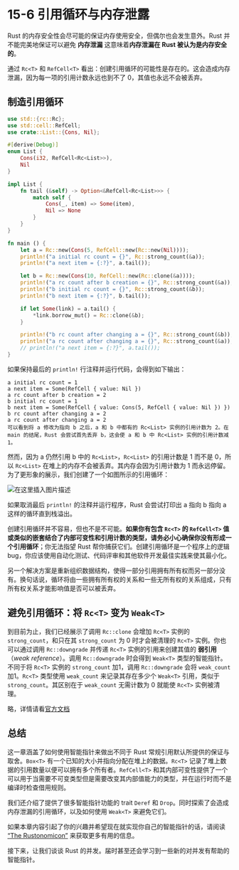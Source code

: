# 15-6 引用循环与内存泄露

Rust 的内存安全性会尽可能的保证内存使用安全，但偶尔也会发生意外。Rust 并不能完美地保证可以避免 **内存泄漏** 这意味着**内存泄漏在 Rust 被认为是内存安全的**。

通过 `Rc<T>` 和 `RefCell<T>` 看出：创建引用循环的可能性是存在的。这会造成内存泄漏，因为每一项的引用计数永远也到不了 0，其值也永远不会被丢弃。

## 制造引用循环

```rust
use std::{rc::Rc};
use std::cell::RefCell;
use crate::List::{Cons, Nil};

#[derive(Debug)]
enum List {
    Cons(i32, RefCell<Rc<List>>),
    Nil
}

impl List {
    fn tail (&self) -> Option<&RefCell<Rc<List>>> {
        match self {
            Cons(_, item) => Some(item),
            Nil => None
        }
    }
}

fn main () {
    let a = Rc::new(Cons(5, RefCell::new(Rc::new(Nil))));
    println!("a initial rc count = {}", Rc::strong_count(&a));
    println!("a next item = {:?}", a.tail());

    let b = Rc::new(Cons(10, RefCell::new(Rc::clone(&a))));
    println!("a rc count after b creation = {}", Rc::strong_count(&a));
    println!("b initial rc count = {}", Rc::strong_count(&b));
    println!("b next item = {:?}", b.tail());

    if let Some(link) = a.tail() {
        *link.borrow_mut() = Rc::clone(&b);
    }

    println!("b rc count after changing a = {}", Rc::strong_count(&b));
    println!("a rc count after changing a = {}", Rc::strong_count(&a));
    // println!("a next item = {:?}", a.tail());
}
```

如果保持最后的 `println!` 行注释并运行代码，会得到如下输出：

```text
a initial rc count = 1
a next item = Some(RefCell { value: Nil })
a rc count after b creation = 2
b initial rc count = 1
b next item = Some(RefCell { value: Cons(5, RefCell { value: Nil }) })
b rc count after changing a = 2
a rc count after changing a = 2
可以看到将 a 修改为指向 b 之后，a 和 b 中都有的 Rc<List> 实例的引用计数为 2。在 main 的结尾，Rust 会尝试首先丢弃 b，这会使 a 和 b 中 Rc<List> 实例的引用计数减 1。
```

然而，因为 a 仍然引用 b 中的 `Rc<List>`，`Rc<List>` 的引用计数是 1 而不是 0，所以 `Rc<List>` 在堆上的内存不会被丢弃。其内存会因为引用计数为 1 而永远停留。为了更形象的展示，我们创建了一个如图所示的引用循环：

![&#x5728;&#x8FD9;&#x91CC;&#x63D2;&#x5165;&#x56FE;&#x7247;&#x63CF;&#x8FF0;](https://img-blog.csdnimg.cn/2f2e66f45ffc4ae799f2b9bb050977ee.png?x-oss-process=image/watermark,type_ZHJvaWRzYW5zZmFsbGJhY2s,shadow_50,text_Q1NETiBAc3dhbGxvd2JsYW5r,size_20,color_FFFFFF,t_70,g_se,x_16)

如果取消最后 `println!` 的注释并运行程序，Rust 会尝试打印出 a 指向 b 指向 a 这样的循环直到栈溢出。

创建引用循环并不容易，但也不是不可能。**如果你有包含 `Rc<T>` 的 `RefCell<T>` 值或类似的嵌套结合了内部可变性和引用计数的类型，请务必小心确保你没有形成一个引用循环**；你无法指望 Rust 帮你捕获它们。创建引用循环是一个程序上的逻辑 bug，你应该使用自动化测试、代码评审和其他软件开发最佳实践来使其最小化。

另一个解决方案是重新组织数据结构，使得一部分引用拥有所有权而另一部分没有。换句话说，循环将由一些拥有所有权的关系和一些无所有权的关系组成，只有所有权关系才能影响值是否可以被丢弃。

## 避免引用循环：将 `Rc<T>` 变为 `Weak<T>`

 到目前为止，我们已经展示了调用 `Rc::clone` 会增加 `Rc<T>` 实例的 `strong_count`，和只在其 `strong_count` 为 0 时才会被清理的 `Rc<T>` 实例。你也可以通过调用 `Rc::downgrade` 并传递 `Rc<T>` 实例的引用来创建其值的 **弱引用**（_weak reference_）。调用 `Rc::downgrade` 时会得到 `Weak<T>` 类型的智能指针。不同于将 `Rc<T>` 实例的 `strong_count` 加1，调用 `Rc::downgrade` 会将 `weak_count` 加1。`Rc<T>` 类型使用 `weak_count` 来记录其存在多少个 `Weak<T>` 引用，类似于 `strong_count`。其区别在于 `weak_count` 无需计数为 0 就能使 `Rc<T>` 实例被清理。

略，详情请看[官方文档](https://kaisery.github.io/trpl-zh-cn/ch15-06-reference-cycles.html#%E9%81%BF%E5%85%8D%E5%BC%95%E7%94%A8%E5%BE%AA%E7%8E%AF%E5%B0%86-rct-%E5%8F%98%E4%B8%BA-weakt)

## 总结

这一章涵盖了如何使用智能指针来做出不同于 Rust 常规引用默认所提供的保证与取舍。`Box<T>` 有一个已知的大小并指向分配在堆上的数据。`Rc<T>` 记录了堆上数据的引用数量以便可以拥有多个所有者。`RefCell<T>` 和其内部可变性提供了一个可以用于当需要不可变类型但是需要改变其内部值能力的类型，并在运行时而不是编译时检查借用规则。

我们还介绍了提供了很多智能指针功能的 trait `Deref` 和 `Drop`。同时探索了会造成内存泄漏的引用循环，以及如何使用 `Weak<T>` 来避免它们。

如果本章内容引起了你的兴趣并希望现在就实现你自己的智能指针的话，请阅读 [“The Rustonomicon”](https://doc.rust-lang.org/stable/nomicon/) 来获取更多有用的信息。

接下来，让我们谈谈 Rust 的并发。届时甚至还会学习到一些新的对并发有帮助的智能指针。

